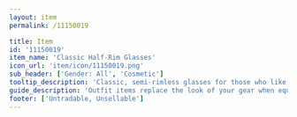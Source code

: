 ```yaml
---
layout: item
permalink: /11150019

title: Item
id: '11150019'
item_name: 'Classic Half-Rim Glasses'
icon_url: 'item/icon/11150019.png'
sub_header: ['Gender: All', 'Cosmetic']
tooltip_description: 'Classic, semi-rimless glasses for those who like to look tidy.'
guide_description: 'Outfit items replace the look of your gear when equipped.'
footer: ['Untradable, Unsellable']
---
```

